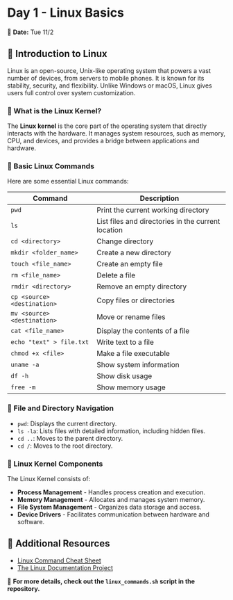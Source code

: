 # Day 1 - Linux Basics  
📅 **Date:** Tue 11/2  

## 🔹 Introduction to Linux
Linux is an open-source, Unix-like operating system that powers a vast number of devices, from servers to mobile phones. It is known for its stability, security, and flexibility. Unlike Windows or macOS, Linux gives users full control over system customization.

### 🔹 What is the Linux Kernel?
The **Linux kernel** is the core part of the operating system that directly interacts with the hardware. It manages system resources, such as memory, CPU, and devices, and provides a bridge between applications and hardware.

### 🔹 Basic Linux Commands
Here are some essential Linux commands:

| Command | Description |
|---------|------------|
| `pwd` | Print the current working directory |
| `ls` | List files and directories in the current location |
| `cd <directory>` | Change directory |
| `mkdir <folder_name>` | Create a new directory |
| `touch <file_name>` | Create an empty file |
| `rm <file_name>` | Delete a file |
| `rmdir <directory>` | Remove an empty directory |
| `cp <source> <destination>` | Copy files or directories |
| `mv <source> <destination>` | Move or rename files |
| `cat <file_name>` | Display the contents of a file |
| `echo "text" > file.txt` | Write text to a file |
| `chmod +x <file>` | Make a file executable |
| `uname -a` | Show system information |
| `df -h` | Show disk usage |
| `free -m` | Show memory usage |

### 🔹 File and Directory Navigation
- `pwd`: Displays the current directory.
- `ls -la`: Lists files with detailed information, including hidden files.
- `cd ..`: Moves to the parent directory.
- `cd /`: Moves to the root directory.

### 🔹 Linux Kernel Components
The Linux Kernel consists of:
- **Process Management** - Handles process creation and execution.
- **Memory Management** - Allocates and manages system memory.
- **File System Management** - Organizes data storage and access.
- **Device Drivers** - Facilitates communication between hardware and software.

## 📌 Additional Resources
- [Linux Command Cheat Sheet](https://www.linuxtrainingacademy.com/linux-commands-cheat-sheet/)
- [The Linux Documentation Project](https://www.tldp.org/)

📌 **For more details, check out the `linux_commands.sh` script in the repository.**

